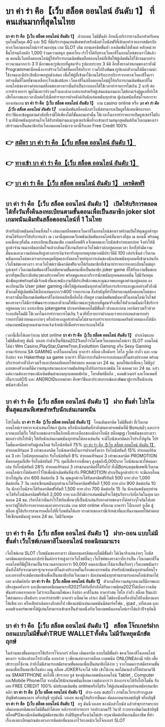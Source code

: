 # บา ค่า ร่า คือ【เว็บ สล็อต ออนไลน์ อันดับ 1】  ที่คนเล่นมากที่สุดในไทย

**บา ค่า ร่า คือ【เว็บ สล็อต ออนไลน์ อันดับ 1】** ฝากถอน ไม่มีขั้นต่ำ  อีกหนึ่งบริการทางเลือกสำหรับคนยุคใหม่ในยุค 4G และ 5G ที่มีบริการสุดแสนพิเศษสำหรับนักล่าโบนัสฟรีที่เข้ามาทำรายการสมัครกับทางเว็บเกมออนไลน์เราร่วมลงทุน เกม SLOT  เติม ถอนเครดิตขั้นต่ำ ลงเดิมพันได้ตั้งแต่ หลักหน่วยขึ้นไปจนถึงหลัก 1,000 ร่วมความสนุก สุดเหวี่ยง เร้าใจได้กับทางเว็บคาสิโนออนไลน์ของเราได้แล้ว ณ ตอนนี้เว็บสล็อตออนไลน์ผู้ให้บริการเกมเดิมพันสล็อตออนไลน์ที่เปิดให้ผู้เดิมพันได้ใช้งานมาอย่างยาวนานมากกว่า 3 ปี มีภาพและรูปแบบที่ดูสมจริง รูปแบบระบบ 3 มิติ
อีกทั้งทางค่ายเกมของเรายังมี Programmerมือหนึ่งการสร้างเว็บไซต์ที่คอยให้บริการ  รวมไปถึงพัฒนารูปแบบตัวเกมให้มีความน่าใช้งานและมีประสิทธิภาพอยู่สม่ำเสมอ เพื่อให้ผู้ที่เข้ามาใช้งานได้รับการบริการจากทางเว็บคาสิโนเราอย่างเต็มที่โดยที่ขาดเหลืออะไรแม้แต่น้อย เว็บคาสิโนสล็อตออนไลน์ผู้ให้บริการเกมเดิมพันคาสิโนออนไลน์ของทางค่ายเกมสล็อตของทางเรานั้นยังเป็นระบบออโต้ใช้เวลาทำรายการไม่เกิน 2 นาที ต่อการทำรายการ พูดได้เลยว่าIรวดเร็วและสะดวกสบายสำหรับผู้เล่นแน่นอนและไม่ต้องแจ้งผู้ดูแลที่ทำให้เสียโอกาสและเวลาอีกต่อไปเมื่อทำรายการฝากตังค์กับนักเล่นพนันทุกท่าน
ผู้เล่นพนันที่สนใจอยากจะลองเล่นเกม **บา ค่า ร่า คือ【เว็บ สล็อต ออนไลน์ อันดับ 1】** เกม casino online หรือ ***บา ค่า ร่า คือ【เว็บ สล็อต ออนไลน์ อันดับ 1】*** เกมเดิมพันสล็อตนักล่าโบนัสสามารถเปิดยูสได้เลยเพียงกรอกประวัติและข้อมูลตามลำดับที่เรามีให้เพียงไม่กี่ขั้นตอนเท่านั้น ใช้เวลาในการทำรายการเปิดยูสเซอร์ไม่ถึง 1 นาทีนักพนันทุกท่านก็จะได้รับรหัสผ่านและยูสเซอร์เพื่อที่จะเข้ามาร่วมสนุกสุดมันส์กับเว็บเกมของเราเข้าร่วมมาเป็นสมาชิกกับเว็บเกมออนไลน์เราเวลานี้รับเลย Free Credit 100%

## 👉 [สมัคร บา ค่า ร่า คือ【เว็บ สล็อต ออนไลน์ อันดับ 1】](https://archa888.com/)
## 👉 [ทางเข้า บา ค่า ร่า คือ【เว็บ สล็อต ออนไลน์ อันดับ 1】](https://archa888.com/)
## 👉 [บา ค่า ร่า คือ【เว็บ สล็อต ออนไลน์ อันดับ 1】 เครดิตฟรี](https://archa888.com/)

## บา ค่า ร่า คือ【เว็บ สล็อต ออนไลน์ อันดับ 1】 เปิดให้บริการตลอด ได้ทั้งวันทั้งคืนลงทะเบียนตามขั้นตอนเพื่อเป็นสมาชิก joker slot เกมพนันเดิมพันสล็อตออนไลน์ที่ 1 ในไทย

สำหรับนักพนันคนไหนที่สนใจ เล่นเกมสล็อตของเว็บคาสิโนออนไลน์ของเราพร้อมเปิดให้คุณลูกค้าทุกท่านได้รับการให้บริการแล้ว ณ เวลานี้สุดยอดเว็บพนันเดิมพันออนไลน์ที่มาแรงที่สุด ณ ตอนนี้ พร้อมดูแลเพื่อนๆทั้งคืน ลงทะเบียนเป็นสมาชิก เกมสล็อตพีจี แจ็กพอตและโบนัสเข้าง่ายแตกบ่อย จึงทำให้มีลูกค้าจำนวนมากติดอกติดใจแล้วกลับมาใช้งานกับทางเว็บไซต์เราต่ออยู่ตลอดเวลา อีกทั้งยังมีความมั่นคงและความปลอดภัยสูงทางการเงินจ่ายจริงทุกบาททุกสตางค์มีประวัติดี 100 เปอร์เซ็นต์ เว็บเกมพนันออนไลน์ของเราครอบคลุมที่สุดและยังตอบโจทย์ทุกการเล่นของนักเล่นพนันทุกคนที่เข้ามาเล่นกับเว็บไซต์ของทางเรา
ทางเว็บไซต์เรามีเครดิตฟรีแจกให้กับสมาชิกที่เข้ามาทำรายการลงทะเบียนใหม่ทุกยูสเซอร์ เว็บเกมเดิมพันคาสิโนสมัครตามขั้นตอนเพื่อเป็นสมาชิก joker game ที่ได้รับความชื่นชอบมากที่สุดเป็นระดับต้นๆของประเทศไทย พร้อมดูแลและบริการนักพนันทุกคนตลอดคืน ไม่มีวันหยุดนักขัตฤกษ์พร้อมยังมีเจ้าหน้าที่และพนักงานที่มีประสิทธิภาพและคุณภาพคอยดูแลท่านอยู่ตลอด ลงทะเบียนเปิด User joker gaming เพื่อให้ผู้เล่นพนันทุกท่านได้รับการบริการและดูแลอย่างทั่วถึงมีตัวเกมให้ผู้เดิมพันได้เลือกเล่นมากกว่า400 รายการเกม
สิ่งสำคัญที่ทำให้ค่ายเกมสล็อตออนไลน์ของทางเรานั้นเป็นเกมเดิมพันคาสิโนปลอดภัยเชื่อถือได้ เปิดยูส  เกมเดิมพันพนันคาสิโนออนไลน์เว็บไซต์ของทางเราได้มีการพัฒนาระบบและตัวเกมให้มีภาพและรูปแบบที่ดูสมจริงเพื่อให้ตัวเกมนั้นน่าใช้บริการอยู่ตลอดเวลา ลงทะเบียน jokergame ฝากเครดิตแบบไม่มีขั้นต่ำ ฝากและถอน เครดิตรวดเร็วด้วยระบบอัตโนมัติ ใช้เวลาในการทำรายการไม่เกิน 1 นาทีทั้งรายการฝากและรายการถอนสามารถทำรายการได้ด้วยตนเองง่ายๆ หรือถ้าหากลูกค้าท่านใดไม่สามารถทำรายการถอนเคดริตด้วยตนเองได้นักเล่นเกมพนันทุกคนสามารถแจ้งเจ้าหน้าที่เพื่อทำรายการถอนให้ได้

เวลานี้เชื่อได้เลยว่าเกม slot online **บา ค่า ร่า คือ【เว็บ สล็อต ออนไลน์ อันดับ 1】** ฝากเงินแบบไม่มีขั้นต่ำทรู มันนี่ วอเลท กำลังเป็นที่นิยม2021เลยก็ว่าได้โดยเว็บเกมออนไลน์เรา SLOT ออนไลน์ได้นำ  Wm Casino,PlayStar,GameTron,Evoluttion Gaming หรือ Sexy Gaming อาณาจักรเกม SA GAMING คาสิโนออนไลน์ บาคาร่า สล็อต เสือมังกร ไฮโล รูเล็ต กำถั่ว และ เกมยิงปลา จาก Hakerthep sa game บาคาร่า ที่ได้การการันตีจากจากบ่อนคาสิโนต่างประเทศ พร้อมบริการอย่างทั่วถึงรวดเร็วและปลอดภัยคอยให้คำตอบ ตลอดเวลา 24 ชม. มอบให้แก่เพื่อนๆ ได้มีรูปแบบของตัวเกมที่มีความสนุกสนานและความมันส์สนุกไปกับการแทงพนัน ได้ ตลอดเวลา 24 ชม. แล้วแต่ความต้องการของนักเดิมพันผ่านบนทุกแพลตฟอร์ม , โทรศัพท์มือถือ , คอมพิวเตอร์ และไอแพดที่เป็นระบบIOS และ ANDROIDแบบพกพา ศึกษาวิธีและประสบการณ์และพัฒนาสู่การเป็นนักเล่นพนันระดับโลก

## บา ค่า ร่า คือ【เว็บ สล็อต ออนไลน์ อันดับ 1】 ฝาก ขั้นต่ำ โปรโมชั่นสุดแสนพิเศษสำหรับนักเล่นเกมพนัน

โปรโมชั่น **บา ค่า ร่า คือ【เว็บ สล็อต ออนไลน์ อันดับ 1】** โอนเติมเครดิต ไม่มีขั้นต่ำ ที่เว็บเกมออนไลน์เราอยากจะนำเสนอให้แก่  ผู้เล่น หรือนักเดิมพันที่กำลังค้นหาค่ายพนันที่มี Bonusดีๆ และการแจกแบบไม่กั๊ก ให้ตัวเกมของเราเป็นอีกหนึ่งทางเลือกของนักล่าโบนัส สล็อตpg เว็บพนันของทางเรา ขอกล่าวกับโปรดีๆ ให้กับนักเล่นเกมพนันทุกท่านได้ลองเล่นกัน จะมีโบนัสเครดิตอะไรบ้างไปดูกัน
โปรโมชั่นเครดิตสำหรับผู้เล่นใหม่ รับโบนัสทันที 75% [บา ค่า ร่า คือ【เว็บ สล็อต ออนไลน์ อันดับ 1】](https://archa888.com/) ทำยอดเทิร์นแค่ 3 เท่าของเครดิต
โบนัสเครดิตในการฝากครั้งแรก รับโบนัสทันที 15% ทำยอดเทิร์นแค่ 3 เท่า
โบนัสทุกยอดฝาก รับโบนัสทันที 8% ทำยอดเทิร์นแค่ 3 เท่าของเครดิต
 PROMOTION คืนยอดทุนที่เสีย รับโบนัสทันที 7% ทุนที่เสียจากเพื่อนๆ สูงสุดถึง5,000บาท
โบนัสแนะนำให้คนมาเล่น รับโบนัสทันที 28% ทำยอดเทิร์นแค่ 3 เท่าของเครดิตที่ได้รับไป
ทั้งนี้Bonusสุดพิเศษที่เว็บเกมออนไลน์เราได้คัดสรรไว้ให้เพื่อนักเดิมพันที่น่ารัก  PROMOTION ฝากเป็นลูกค้าประจำ จะมีแบบไหนบ้างไปดูกัน
ฝาก 600 ติดต่อกัน 3 วัน คุณลูกค้าจะได้รับเครดิตฟรีทันที 500 บาท
ฝาก 1,000 ติดต่อกัน 7 วัน เหล่าเซียนพนันทุกท่านจะได้รับเครดิตฟรีทันที 1,100 บาท
ฝาก 900 ติดต่อกัน 10 วัน นักล่าโบนัสจะได้รับเครดิตฟรีทันที 1,500 บาท
ฝาก 700 ติดต่อกัน 15 วัน นักเล่นพนันทุกท่านจะได้รับโบนัสเครดิตฟรีทันที 2,000 บาท
และก็ยังมีการเล่นพนันที่จะได้ลุ้นรับรางวัลบิ๊กวินในทุกเวลา ตลอด 24 ชม. เรียกได้ว่าคืนกำไรให้กับเพื่อนๆที่เป็นนักเล่นกับทางค่ายของเราได้อย่างจุใจกันไปเลย หากว่าผู้ใช้บริการอยากลองและอยากจะเล่น เกม slot online หรือเกม บาคาร่า โป๊กเกอร์ รูเล็ต ตู้สล็อต ผู้ใช้บริการสามารถคลิ๊กไปที่เว็บพนันได้เลย ทางค่ายของเรามีเจ้าหน้าที่และทีมงานคอยให้คำตอบให้เซียนพนันอยู่ ตลอด 24 ชม. ไม่มีวันหยุด

## บา ค่า ร่า คือ【เว็บ สล็อต ออนไลน์ อันดับ 1】 ฝาก-ถอน แบบไม่มีขั้นต่ำ  เว็บไซต์เกมคาสิโนออนไลน์ ยอดนิยมมาแรง

เว็บไซต์เกม SLOT เว็บพนันของทางเรา เติมถอนเครดิตแบบไม่มีขั้นต่ำ ได้เงินจริงเล่นง่ายๆ โบนัสเครดิตแตกบ่อยและเปอร์เซ็นต์การจ่ายสูงกว่าเว็บไซต์อื่นๆ เว็บไซต์ของทางเราถือว่าเป็น เว็บเกมคาสิโนออนไลน์ที่มีผู้ใช้งานเป็นจำนวนมากมากกว่า 50,000 คนและมีแนวโน้มจะขึ้นเรื่อยๆ เว็บเกมพนันเรานั้นยังได้รับจากมาตราฐานจากคาสิโนต่างประเทศในเรื่องของการพนัน สำหรับนักพนันทุกท่านที่สนใจและอยากที่จะสมัครสมาชิกเพื่อเป็นสมาชิกกับเว็บเกมเรา นักเล่นพนันทุกท่านสามารถแอดไลน์เข้ามาได้เลย
	มาสัมผัสกับ **บา ค่า ร่า คือ【เว็บ สล็อต ออนไลน์ อันดับ 1】** ตัวเกมให้ความสนุกสนานที่มีภาพและเสียงสุดอลังการ และมีเกมยอดนิยมมาแรงปี2021ให้กับที่กำลังได้รับความนิยม2021ได้เลือกวางเดิมพันอย่างหลากหลาย  ไม่ว่าจะเป็นเกมไพ่แคง  ยิงปลา คาสิโนสด บาคาร่าสด ไฮโล กำถั่ว สล็อต ปั่นแปะ ไพ่สามกอง เสือมังกร บาคาร่าสายฟ้า บาคาร่า แบ็คแจ๊ค เก้าเก ดัมมี่ ไม่ต้องนั่งเครื่องบินไปถึงเมืองนอกให้เสียเวลา หรือเสียค่าเดินทางอีกต่อไป เพียงแค่นักเล่นเกมพนันมีสมาร์ทโฟน , ipad , แท็บเลต และคอมพิวเตอร์พกพาได้ผู้เล่นก็สามารถเข้ามาเป็นส่วนหนึ่งกับเว็บเกมพนันออนไลน์เราได้แล้วปัจจุบันนี้

## บา ค่า ร่า คือ【เว็บ สล็อต ออนไลน์ อันดับ 1】 สล็อต โจ๊กเกอร์ฝากถอนแบบไม่มีขั้นต่ำTRUE WALLETทั้งคืน ไม่มีวันหยุดนักขัตฤกษ์

ในส่วนของขั้นตอนการใช้บริการโจ๊กเกอร์ สล็อต เติมเครดิต แบบไม่มีขั้นต่ำ ของเว็บคาสิโนออนไลน์ของเรา จะต้องทำอะไรบ้างนั้น แบบง่าย ๆ เพียงแค่ทางเราสล็อต เกมพนัน ONLONEต้องมี รหัส เพื่อเข้าระบบใช้งาน ถ้ายังไม่มีสามารถสมัครตามขั้นตอนเพื่อเป็นสมาชิกได้ง่าย ๆ จากโหมดการสมัครตามขั้นตอนเพื่อเป็นสมาชิกในช่อง เมนู สล็อต JOKERจึงจะได้ รหัส เข้าใช้งาน พอได้มาแล้วก็ให้ทำตามวิธีบน SMARTPHONE ต่อไปนี้
เข้าระบบ ยูส  ของผู้เล่นเกมพนันออนไลน์ Tablet , Computer และMobile Phoneก็ได้
จากนั้นให้นักเล่นพนันเลือกความต้องการว่า ต้องการจะได้รับโปรโมชั่น รับเลย FREE CREDIT 100% slotเกมเดิมพัน onlineหรือไม่รับ
ให้ผู้เล่นพนันทุกท่านสมัครสมาชิก คลิก **บา ค่า ร่า คือ【เว็บ สล็อต ออนไลน์ อันดับ 1】** ฝาก-ถอน autoไว ภาพในเว็บจะปรากฏเลขบัญชีพร้อมธนาคาร หรือบัญชี ทรูมันนี่ วอเลท ของผู้ให้บริการขึ้นมา
คัดลอกหมายเลขบัญชี หรือบัญชี **บา ค่า ร่า คือ【เว็บ สล็อต ออนไลน์ อันดับ 1】** ทรู มันนี่วอเลท ของนักล่าโบนัส แล้วทำธุรกรรมระบบเติมถอนเครดิตแบบไม่มีขั้นต่ำได้เลย
หลังจากทำรายการ รอประมาณ11 วินาที ระบบจะเติมเงินเข้าบัญชีสล็อตPGของนักเดิมพันผู้สมัครสมาชิก
ถ้ามีปัญหาเรื่องเงินไม่เข้า กรุณาติดต่อทีมงานมืออาชีพ ที่ทำเรื่องลงทะเบียนผ่านช่องทางการติดต่อที่แนบเอาไว้ทางหน้าเว็บโจ๊กเกอร์ SLOT


